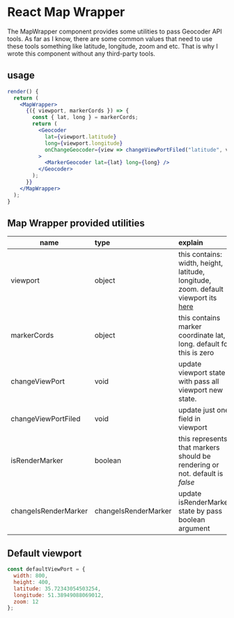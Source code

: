 # React Map Wrapper

The MapWrapper component provides some utilities to pass Geocoder API tools. As far as I know, there are some common values that need to use these tools something like latitude, longitude, zoom and etc. That is why I wrote this component without any third-party tools.

## usage

```jsx
render() {
  return (
    <MapWrapper>
      {({ viewport, markerCords }) => {
        const { lat, long } = markerCords;
        return (
          <Geocoder
            lat={viewport.latitude}
            long={viewport.longitude}
            onChangeGeocoder={view => changeViewPortFiled("latitude", view.lat)}
          >
            <MarkerGeocoder lat={lat} long={long} />
          </Geocoder>
        );
      }}
    </MapWrapper>
  );
}
```

## Map Wrapper provided utilities

| name                 | type                 | explain                                                                                                                                                    |
| -------------------- | :------------------- | :--------------------------------------------------------------------------------------------------------------------------------------------------------- |
| viewport             | object               | this contains: width, height, latitude, longitude, zoom. default viewport its [here](https://github.com/rzkhosroshahi/react-map-wrapper/#Default-viewport) |
| markerCords          | object               | this contains marker coordinate lat, long. default for this is zero                                                                                                                                                       |
| changeViewPort       | void                 | update viewport state with pass all viewport new state.                                                                                                                                                       |
| changeViewPortFiled  | void                 | update just one field in viewport                                                                                                                                                      |
| isRenderMarker       | boolean              | this represents that markers should be rendering or not. default is *false*                                                                                                                                                        |
| changeIsRenderMarker | changeIsRenderMarker | update isRenderMarker state by pass boolean argument                                                                                                                                                     |

## Default viewport

```javascript
const defaultViewPort = {
  width: 800,
  height: 400,
  latitude: 35.72343054503254,
  longitude: 51.38949088069012,
  zoom: 12
};
```
